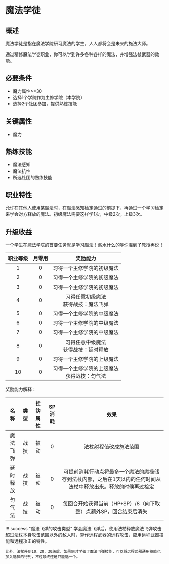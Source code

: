 # 魔法学徒

## 概述

魔法学徒是指在魔法学院研习魔法的学生，人人都将会是未来的施法大师。

通过精修魔法学徒职业，你可以学到许多各种各样的魔法，并增强法杖武器的效能。

## 必要条件

* 魔力属性>=30
* 选择1个学院作为主修学院（本学院）
* 选择2个社团参加，提供熟练技能

## 关键属性

* 魔力

## 熟练技能

* 魔法感知
* 魔法抗性
* 所选社团的熟练技能
  
## 职业特性

允许在其他人使用某魔法时，在魔法感知检定通过的前提下，再通过一个学习检定来学会对方释放的魔法。初级魔法需要这样学1次，中级2次，上级3次。

## 升级收益

一个学生在魔法学院的首要任务就是学习魔法！薪水什么的等你混到了教授再说！

职业等级|月零用|奖励能力
:--:|:--:|:--:
1|0|习得一个主修学院的初级魔法
2|0|习得一个主修学院的初级魔法
3|0|习得一个主修学院的初级魔法
4|0|习得任意初级魔法<br>获得战技：魔法飞弹
5|0|习得一个主修学院的中级魔法
6|0|习得一个主修学院的中级魔法
7|0|习得一个主修学院的中级魔法
8|0|习得任意中级魔法<br>获得战技：延时释放
9|0|习得一个主修学院的上级魔法
10|0|习得一个主修学院的上级魔法<br>获得战技：匀气法

奖励能力解释：

名称|类型|挂钩属性|SP消耗|效果
:--:|:--:|:--:|:--:|:--:
魔法飞弹|战技|被动|0|法杖射程值改成施法范围
延时释放|战技|被动|0|可提前消耗行动点将最多一个魔法的魔操储存到法杖内部，之后在1天以内的任何时间从法杖中释放出来。释放的时候再过检定
匀气法|战技|被动|0|每回合开始获得当前（HP+SP）/8（向下取整）点额外SP，回合结束后消失

!!! success "魔法飞弹的攻击类型"
    学会魔法飞弹后，使用法杖释放魔法飞弹攻击超过法杖本身攻击范围以外的敌人时，算作远程武器的远程攻击，应用远程武器技能和远程攻击的特性。

    此外，法杖升到10，20，30级后，如果同时学会了魔法飞弹技能，可以将远程武器通用技能也加入选择的行列，不过最终还是只能选一个。

